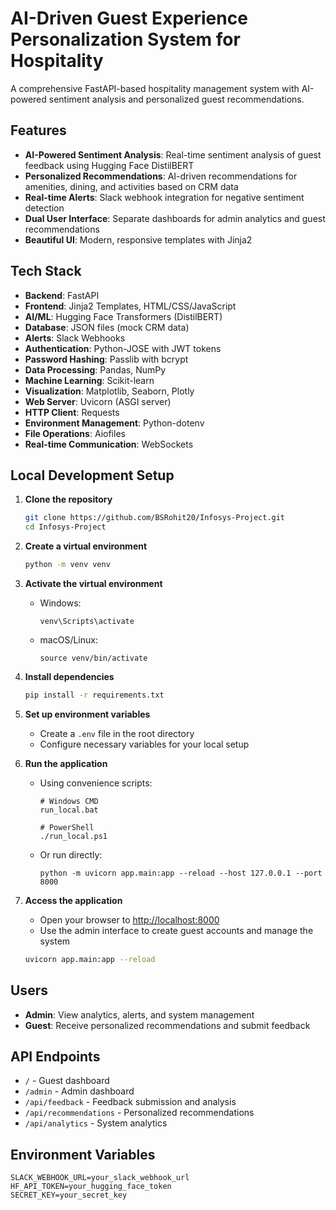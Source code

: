 # AI-Driven Guest Experience Personalization System for Hospitality

A comprehensive FastAPI-based hospitality management system with AI-powered sentiment analysis and personalized guest recommendations.

## Features

- **AI-Powered Sentiment Analysis**: Real-time sentiment analysis of guest feedback using Hugging Face DistilBERT
- **Personalized Recommendations**: AI-driven recommendations for amenities, dining, and activities based on CRM data
- **Real-time Alerts**: Slack webhook integration for negative sentiment detection
- **Dual User Interface**: Separate dashboards for admin analytics and guest recommendations
- **Beautiful UI**: Modern, responsive templates with Jinja2

## Tech Stack

- **Backend**: FastAPI
- **Frontend**: Jinja2 Templates, HTML/CSS/JavaScript
- **AI/ML**: Hugging Face Transformers (DistilBERT)
- **Database**: JSON files (mock CRM data)
- **Alerts**: Slack Webhooks
- **Authentication**: Python-JOSE with JWT tokens
- **Password Hashing**: Passlib with bcrypt
- **Data Processing**: Pandas, NumPy
- **Machine Learning**: Scikit-learn
- **Visualization**: Matplotlib, Seaborn, Plotly
- **Web Server**: Uvicorn (ASGI server)
- **HTTP Client**: Requests
- **Environment Management**: Python-dotenv
- **File Operations**: Aiofiles
- **Real-time Communication**: WebSockets

## Local Development Setup

1. **Clone the repository**
   ```bash
   git clone https://github.com/BSRohit20/Infosys-Project.git
   cd Infosys-Project
   ```

2. **Create a virtual environment**
   ```bash
   python -m venv venv
   ```

3. **Activate the virtual environment**
   - Windows:
     ```
     venv\Scripts\activate
     ```
   - macOS/Linux:
     ```
     source venv/bin/activate
     ```

4. **Install dependencies**
   ```bash
   pip install -r requirements.txt
   ```

5. **Set up environment variables**
   - Create a `.env` file in the root directory
   - Configure necessary variables for your local setup

6. **Run the application**
   - Using convenience scripts:
     ```
     # Windows CMD
     run_local.bat
     
     # PowerShell
     ./run_local.ps1
     ```
   - Or run directly:
     ```
     python -m uvicorn app.main:app --reload --host 127.0.0.1 --port 8000
     ```

7. **Access the application**
   - Open your browser to [http://localhost:8000](http://localhost:8000)
   - Use the admin interface to create guest accounts and manage the system
   ```bash
   uvicorn app.main:app --reload
   ```

## Users

- **Admin**: View analytics, alerts, and system management
- **Guest**: Receive personalized recommendations and submit feedback

## API Endpoints

- `/` - Guest dashboard
- `/admin` - Admin dashboard
- `/api/feedback` - Feedback submission and analysis
- `/api/recommendations` - Personalized recommendations
- `/api/analytics` - System analytics

## Environment Variables

```
SLACK_WEBHOOK_URL=your_slack_webhook_url
HF_API_TOKEN=your_hugging_face_token
SECRET_KEY=your_secret_key
```
